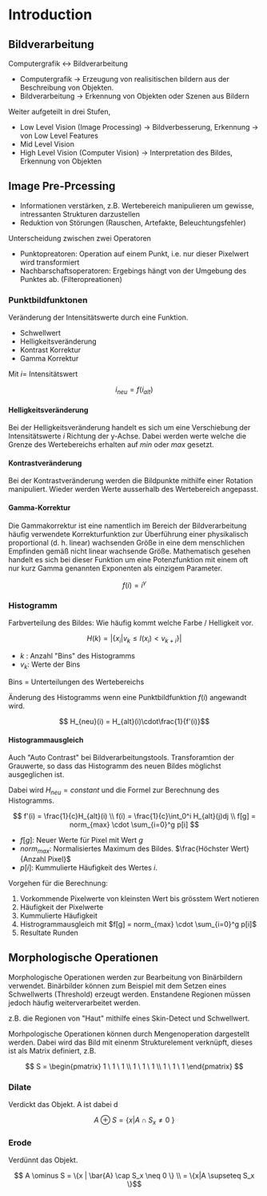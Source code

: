 # Introduction

## Bildverarbeitung

Computergrafik $\leftrightarrow$ Bildverarbeitung

- Computergrafik -> Erzeugung von realisitischen bildern aus der Beschreibung von Objekten.
- Bildverarbeitung -> Erkennung von Objekten oder Szenen aus Bildern

Weiter aufgeteilt in drei Stufen,

- Low Level Vision (Image Processing) -> Bildverbesserung, Erkennung -> von Low Level Features
- Mid Level Vision
- High Level Vision (Computer Vision) -> Interpretation des Bildes, Erkennung von Objekten

## Image Pre-Prcessing

- Informationen verstärken, z.B. Wertebereich manipulieren um gewisse, intressanten Strukturen darzustellen
- Reduktion von Störungen (Rauschen, Artefakte, Beleuchtungsfehler)

Unterscheidung zwischen zwei Operatoren

- Punktopreatoren: Operation auf einem Punkt, i.e. nur dieser Pixelwert wird transformiert
- Nachbarschaftsoperatoren: Ergebings hängt von der Umgebung des Punktes ab. (Filteropreationen)

### Punktbildfunktonen

Veränderung der Intensitätswerte durch eine Funktion.

- Schwellwert
- Helligkeitsveränderung
- Kontrast Korrektur
- Gamma Korrektur

Mit $i = \ \text{Intensitätswert}$

$$ i_{neu} = f(i_{alt})$$

#### Helligkeitsveränderung

Bei der Helligkeitsveränderung handelt es sich um eine Verschiebung der Intensitätswerte $i$ Richtung der y-Achse. Dabei werden werte welche die Grenze des Wertebereichs erhalten auf $min$ oder $max$ gesetzt.

#### Kontrastveränderung

Bei der Kontrastveränderung werden die Bildpunkte mithilfe einer Rotation manipuliert. Wieder werden Werte ausserhalb des Wertebereich angepasst.

#### Gamma-Korrektur

Die Gammakorrektur ist eine namentlich im Bereich der Bildverarbeitung häufig verwendete Korrekturfunktion zur Überführung einer physikalisch proportional (d. h. linear) wachsenden Größe in eine dem menschlichen Empfinden gemäß nicht linear wachsende Größe. Mathematisch gesehen handelt es sich bei dieser Funktion um eine Potenzfunktion mit einem oft nur kurz Gamma genannten Exponenten als einzigem Parameter. 

$$ f(i) = i^\gamma $$

### Histogramm

Farbverteilung des Bildes: Wie häufig kommt welche Farbe / Helligkeit vor.

$$ H(k) = |\{x_i | v_k \leq I(x_i) < v_{k+i} \}| $$

- $k$ : Anzahl "Bins" des Histogramms
- $v_k$: Werte der Bins

Bins = Unterteilungen des Wertebereichs

Änderung des Histogramms wenn eine Punktbildfunktion $f(i)$ angewandt wird.

$$ H_{neu}(i) = H_{alt}(i)\cdot\frac{1}{f'(i)}$$

#### Histogrammausgleich

Auch "Auto Contrast" bei Bildverarbeitungstools. Transforamtion der Grauwerte, so dass das Histogramm des neuen Bildes möglichst ausgeglichen ist.

Dabei wird $H_{neu} = constant$ und die Formel zur Berechnung des Histogramms.

$$ f'(i) = \frac{1}{c}H_{alt}(i)
\\
f(i) = \frac{1}{c}\int_0^i H_{alt}(j)dj
\\
f[g] = norm_{max} \cdot \sum_{i=0}^g p[i]
$$

- $f[g]$: Neuer Werte für Pixel mit Wert $g$
- $norm_{max}$: Normalisiertes Maximum des Bildes. $\frac{Höchster Wert}{Anzahl Pixel}$
- $p[i]$: Kummulierte Häufigkeit des Wertes $i$.

Vorgehen für die Berechnung:

1. Vorkommende Pixelwerte von kleinsten Wert bis grösstem Wert notieren
2. Häufigkeit der Pixelwerte
3. Kummulierte Häufigkeit
4. Histrogrammausgleich mit $f[g] = norm_{max} \cdot \sum_{i=0}^g p[i]$
5. Resultate Runden

## Morphologische Operationen

Morphologische Operationen werden zur Bearbeitung von Binärbildern verwendet. Binärbilder können zum Beispiel mit dem Setzen eines Schwellwerts (Threshold) erzeugt werden. Enstandene Regionen müssen jedoch häufig weiterverarbeitet werden.

z.B. die Regionen von "Haut" mithilfe eines Skin-Detect und Schwellwert.

Morhpologische Operationen können durch Mengenoperation dargestellt werden. Dabei wird das Bild mit einenm Strukturelement verknüpft, dieses ist als Matrix definiert, z.B.

$$ S = \begin{pmatrix} 1 \ 1 \ 1 \\ 1 \ 1 \ 1 \\ 1 \ 1 \ 1 \end{pmatrix} $$

### Dilate

Verdickt das Objekt. A ist dabei d

$$ A \oplus S = \{x | A \cap S_x \neq 0  \ \} $$

### Erode

Verdünnt das Objekt. 

$$ A \ominus S = \{x | \bar{A} \cap S_x \neq 0 \} 
\\ = \{x|A \supseteq S_x \}$$
